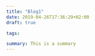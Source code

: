 ```yaml
---
title: "Blog1"
date: 2019-04-26T17:36:29+02:00
draft: true

tags:

summary: This is a summary
---
```


